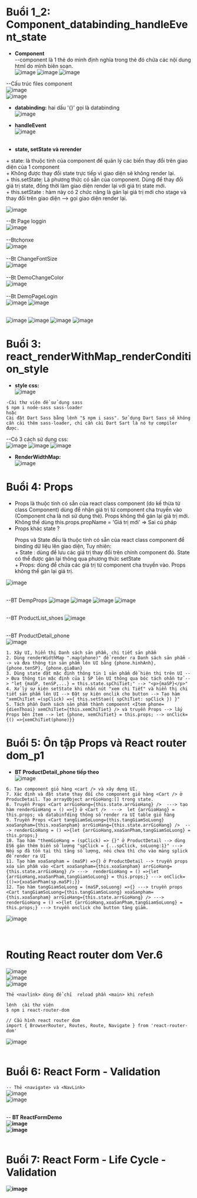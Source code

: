 # Buổi 1_2: Component_databinding_handleEvent_state
+ <b>Component</b> <br>
--component là 1 thẻ do mình định nghĩa trong thẻ đó chứa các nội dung html do mình biên soạn. <br>
![image](https://user-images.githubusercontent.com/42485856/232502477-f7d783ab-a913-464b-b76f-076784659044.png)
![image](https://user-images.githubusercontent.com/42485856/232513558-df8be799-a23e-4d30-bc5c-479f3c15187b.png)
![image](https://user-images.githubusercontent.com/42485856/232513813-e068dc9a-8389-43c8-9b6e-dc3fd0cfe1b8.png)

--Cấu trúc files component <br>
![image](https://user-images.githubusercontent.com/42485856/232319945-5259da23-27e1-4679-a9ff-63f9469c68b9.png) <br>
![image](https://user-images.githubusercontent.com/42485856/232316710-c14ba10f-c486-4532-b240-d8adc80fc616.png) <br>

+ <b>databinding:</b> hai dấu '{}' gọi là databinding <br>
![image](https://user-images.githubusercontent.com/42485856/232319607-20ad3cb6-0348-40a5-aa31-f27dfd028e55.png) <br>

+ <b>handleEvent</b> <br>
![image](https://user-images.githubusercontent.com/42485856/232325824-d1f38d24-8dbe-40a3-81f4-26b579f2f390.png) <br><br>

+ <b>state, setState và rerender</b>
<p>
+ state: là thuộc tính của component để quản lý các biến thay đổi trên giao diện của 1 component <br>
+ Không được thay đổi state trực tiếp vì giao diện sẽ không render lại. <br>
+ this.setState: Là phương thức có sẵn của component. Dùng để thay đổi giá trị state, đồng thời làm giao diện render lại với giá trị state mới. <br>
+ this.setState : hàm này có 2 chức năng là gán lại giá trị mới cho stage và thay đổi trên giao diện --> gọi giao diện render lại. <br>
</p>

![image](https://user-images.githubusercontent.com/42485856/232519593-21ee2bcf-c09c-4863-ba11-c97c56de3216.png)


--Bt Page loggin <br>
![image](https://user-images.githubusercontent.com/42485856/232325610-0e426d1b-0893-4575-8333-d897d7df7bf2.png) <br><br>
--Btchọnxe <br>
![image](https://user-images.githubusercontent.com/42485856/232325548-fe4f582f-5a53-47ed-bec5-701fd98e616d.png) <br><br>
--Bt ChangeFontSize <br>
![image](https://user-images.githubusercontent.com/42485856/232327976-271d503d-230d-4266-9c62-ab519ec11873.png) <br><br>
--Bt DemoChangeColor <br>
![image](https://user-images.githubusercontent.com/42485856/232526833-5fa2a667-b40d-4d7e-a153-bd8d70d670b6.png) <br><br>
--Bt DemoPageLogin <br>
![image](https://user-images.githubusercontent.com/42485856/232703043-f85613c4-e60a-49f7-9eef-5fa2f98e040c.png)
![image](https://user-images.githubusercontent.com/42485856/232657238-30d1f919-6b61-48c6-8ad5-fa3bbf33dde0.png) <br><br>



![image](https://user-images.githubusercontent.com/42485856/232503459-415b0ae2-76e0-4cf1-ab14-28e3fa725977.png)
![image](https://user-images.githubusercontent.com/42485856/232504231-0bd26f94-8471-44cb-b0cb-d1d3b4b81935.png)
![image](https://user-images.githubusercontent.com/42485856/232508547-f6bf5751-9ed2-468d-b508-ff1419cfe5ad.png)
![image](https://user-images.githubusercontent.com/42485856/232948382-147ac905-fe6e-4f79-8c0b-10320f34ba2c.png)





# Buổi 3: react_renderWithMap_renderCondition_style
+ <b>style css:</b> <br>
![image](https://user-images.githubusercontent.com/42485856/232505628-00efaae9-6c35-491a-b4c0-103cb061cb2e.png)
```
-Cài thư viện để sử dụng sass
$ npm i node-sass sass-loader
hoặc
Cài đặt Dart Sass bằng lệnh "$ npm i sass". Sử dụng Dart Sass sẽ không cần cài thêm sass-loader, chỉ cần cài Dart Sart là nó tự compiler được.
```

--Có 3 cách sử dụng css: <br>
![image](https://user-images.githubusercontent.com/42485856/232504469-d6d21f14-3efd-46ec-909b-4af7bb34f9c8.png)
![image](https://user-images.githubusercontent.com/42485856/232515431-9142e0c8-ca4a-4919-af38-032b09592d0d.png)
![image](https://user-images.githubusercontent.com/42485856/232327529-13aabb13-5da6-4420-871b-97f18808ec8a.png)

+ <b>RenderWidthMap:</b> <br>
![image](https://user-images.githubusercontent.com/42485856/232656368-b77fd177-d6a8-46f5-ac9e-0dfb5ec713ea.png) <br>



# Buổi 4: Props
<ul>
    <li>
        Props là thuộc tính có sẵn của react class component (do kế thừa từ class Component) dùng để nhận giá trị từ component cha truyền vào (Component cha là nơi sử dụng thẻ). Props không thể gán lại giá trị mới.
        <br />
        Không thể dùng this.props.propName = 'Giá trị mới' => Sai cú pháp
    </li>
    <li>
        Props khác state ? 
        <p>
            Props và State đều là thuộc tính có sẵn của react class component để binding dữ liệu lên giao diện,
            Tuy nhiên: <br />
            + State : dùng để lưu các giá trị thay đổi trên chính component đó. State có thể được gán lại thông qua phương thức setState <br />
            + Props: dùng để chứa các giá trị từ component cha truyền vào. Props không thể gán lại giá trị.
        </p>
    </li>
</ul>

![image](https://user-images.githubusercontent.com/42485856/232710485-22bca63f-eaa7-4dff-9801-bf42e662f3f2.png) <br><br>


--BT DempProps
![image](https://user-images.githubusercontent.com/42485856/232713466-73b480dc-fa60-4a93-8838-77b13f717da5.png)
![image](https://user-images.githubusercontent.com/42485856/232714853-ad26b411-ebb5-49d1-be89-daaab579f7cf.png)
![image](https://user-images.githubusercontent.com/42485856/232760412-0a755891-f970-4e7b-becd-8d3601e3b033.png)
![image](https://user-images.githubusercontent.com/42485856/232792082-d3e9beca-5e80-4666-b63e-ed9cd5a41bae.png) <br><br>

--BT ProductList_shoes 
![image](https://user-images.githubusercontent.com/42485856/232823117-4311e9f4-5144-45e6-af0f-b22c16b07f88.png) <br><br>

--BT ProductDetail_phone <br>
![image](https://user-images.githubusercontent.com/42485856/233314329-fa10773e-55a4-40a4-ab19-e6bc5cca0edf.png)
```
1. Xây UI, hiển thị Danh sách sản phẩm, chi tiết sản phẩm
2. Dùng renderWidthMap ".map(phone)" để render ra Danh sách sản phẩm --> và đưa thông tin sản phẩm lên UI bằng {phone.hinhAnh}, {phone.tenSP}, {phone.giaBan}
3. Dùng state đặt mặc định thông tin 1 sản phẩm để hiện thị trên UI --> Đưa thông tin mặc định của 1 SP lên UI thông qua bóc tách ohần tử --> "let {maSP, tenSP,...} = this.state.spChiTiet;" --> "<p>{maSP}</p>"
4. Xử lý sự kiện setState khi nhấn nút "xem chi Tiết" và hiển thị chi tiết sản phẩm lên UI --> Đặt sự kiện onclik cho button --> Tạo hàm "xemChiTiet =(spClick) =>{ this.setStae({ spChiTiet: spClick }) }"
5. Tách phần Danh sách sản phẩm thành compoennt <Item phone={dienThoai} xemChiTiet={this.xemChiTiet} /> và truyền Props --> lấy Props bên Item --> let {phone, xemChiTiet} = this.props; --> onClick={() =>{xemChiTiet(phone)}}
```

# Buổi 5: Ôn tập Props và React router dom_p1
- **BT ProductDetail_phone tiếp theo** <br>
![image](https://user-images.githubusercontent.com/42485856/233352039-15ca84e2-a681-4af0-8e40-8fb156e13bd1.png)
```
6. Tạo component giỏ hàng <cart /> và xây dựng UI.
7. Xác định và đặt state thay đổi cho component giỏ hàng <Cart /> ở ProducDetail. Tạo arrayObject arrGioHang:[] trong state.
8. Truyền Props <Cart arrGioHang={this.state.arrGioHang} />  ---> tạo hàm renderGioHang = () =>{} ở <Cart />  --->  let {arrGioHang} = this.props; và databinfding thông số render ra UI table giỏ hàng
9. Truyền Props <Cart tangGiamSoLuong={this.tangGiamSoLuong} xoaSanpham={this.xoaSanpham} arrGioHang={this.state.arrGioHang} />  ---> renderGioHang = () =>{let {arrGioHang,xoaSanPham,tangGiamSoLuong} = this.props;}
10. Tạo hàm "themGioHang = (spClick) => {}" ở ProductDetail --> dùng ES6 gán thêm biến số lượng "spClick = {...spClick, soLuong:1}" ---> Nếu sp đã tồn tại thì tăng số lượng, nếu chưa thì cho vào mảng splick để render ra UI
11. Tạo hàm xoaSanpham = (maSP) =>{} ở ProductDetail --> truyền props xóa sản phầm vào <Cart xoaSanpham={this.xoaSanpham} arrGioHang={this.state.arrGioHang} /> --->  renderGioHang = () =>{let {arrGioHang,xoaSanPham,tangGiamSoLuong} = this.props;} ---> onClick={()=>{xoaSanPham(sp.maSP);}}
12. Tạo hàm tangGiamSoLuong = (maSP,soLuong) =>{} ---> truyền props <Cart tangGiamSoLuong={this.tangGiamSoLuong} xoaSanpham={this.xoaSanpham} arrGioHang={this.state.arrGioHang} /> ---> renderGioHang = () =>{let {arrGioHang,xoaSanPham,tangGiamSoLuong} = this.props;} ---> truyền onclick cho button tăng giảm.
```
![image](https://user-images.githubusercontent.com/42485856/232977465-7df836f3-5416-4282-ab16-7eb87133c6ae.png) <br><br><br>


# Routing React router dom Ver.6 <br>
![image](https://user-images.githubusercontent.com/42485856/233755569-fb43a4d1-3530-4054-b6ef-134ee138bc59.png) <br>
![image](https://user-images.githubusercontent.com/42485856/233355158-8f240e87-f379-44de-9a9e-6faf05401fb1.png)<br>
![image](https://user-images.githubusercontent.com/42485856/233358331-6e914aad-7d04-42ed-b7ba-5e72c025ab70.png)<br>

`Thẻ <navlink> dùng để chỉ  reload phần <main> khi refesh`
```
lệnh  cài thư viện
$ npm i react-router-dom

// Cấu hình react router dom
import { BrowserRouter, Routes, Route, Navigate } from 'react-router-dom'
````
![image](https://user-images.githubusercontent.com/42485856/233406004-70b6d856-5229-4ffa-8ab9-ff81306b530c.png) <br><br>

# Buổi 6: React Form - Validation
`-- Thẻ <navigate> và <NavLink>` <br>
![image](https://user-images.githubusercontent.com/42485856/233759761-f0940a72-7397-42a8-b742-8cef4a1cb70d.png) <br>
![image](https://user-images.githubusercontent.com/42485856/233759559-54869a31-3722-4f7d-a11c-f108048f2ef8.png) <br><br>

-- <b>BT ReactFormDemo<b><br>
![image](https://user-images.githubusercontent.com/42485856/233755837-8b1105e0-2782-40e5-8b50-3cdd1f51d805.png) <br>
![image](https://user-images.githubusercontent.com/42485856/233582587-b8351c01-8e38-40a4-bd24-a119ec0afc15.png) <br><br>


# Buổi 7: React Form - Life Cycle - Validation 
![image](https://user-images.githubusercontent.com/42485856/233755925-c1af96da-f236-4a6c-a968-489e0f250614.png)

